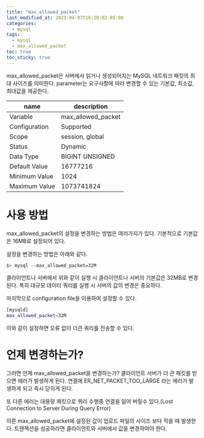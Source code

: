 ```yaml
---
title: "max_allowed_packet"
last_modified_at: 2023-04-07T16:20:02-05:00
categories:
  - mysql
tags:
  - mysql
  - max_allowed_packet
toc: true
toc_sticky: true
---
```


max_allowed_packet은 서버에서 읽거나 생성되어지는 MySQL 네트워크 패킷의 최대 사이즈를 의미한다.
parameter는 요구사항에 따라 변경할 수 있는 기본값, 최소값, 최대값을 제공한다.

| name | description |
|--|--|
| Variable | max_allowed_packet |
| Configuration | Supported |
| Scope | session, global |
| Status | Dynamic |
| Data Type | BIGINT UNSIGNED |
| Default Value | 16777216 |
| Minimum Value | 1024 |
| Maximum Value | 1073741824 |

# 사용 방법

max_allowed_packet의 설정을 변경하는 방법은 여러가지가 있다. 기본적으로 기본값은 16MB로 설정되어 있다.

설정을 변경하는 방법은 아래와 같다.

```bash
$> mysql --max_allowed_packet=32M
```

클라이언트나 서버에서 위와 같이 실행 시 클라이언트나 서버의 기본값은 32MB로 변경된다.
특히 대규모 데이터 쿼리를 실행 시 서버의 값의 변경은 중요하다.

마지막으로 configuration file을 이용하여 설정할 수 있다.

```bash
[mysqld]
max_allowed_packet=32M
```

이와 같이 설정하면 오류 없이 더큰 쿼리를 전송할 수 있다.

# 언제 변경하는가?

그러면 언제 max_allowed_packet을 변경하는가?
클라이언트 서버가 더 큰 패킷를 받으면 에러가 발생하게 된다.
연결에 ER_NET_PACKET_TOO_LARGE 라는 에러가 발생하게 되고 즉시 닫히게 된다.

또 다른 에러는 대용량 패킷으로 쿼리 수행중 연결을 잃어 버릴수 있다.(Lost Connection to Server During Query Error)

이른 max_allowed_packet에 설정된 값이 업로드 파일의 사이즈 보다 작을 때 발생한다.
트랜젝션을 성공하라면 클라이언트와 서버에서 값을 변경하여야 한다.

#
